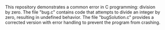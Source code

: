 This repository demonstrates a common error in C programming: division by zero. The file "bug.c" contains code that attempts to divide an integer by zero, resulting in undefined behavior. The file "bugSolution.c" provides a corrected version with error handling to prevent the program from crashing.